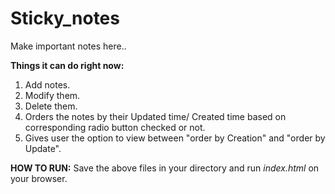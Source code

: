 # Sticky_notes
Make important notes here..

**Things it can do right now:**
1. Add notes. 
2. Modify them.
3. Delete them.
4. Orders the notes by their Updated time/ Created time based on corresponding radio button checked or not.
5. Gives user the option to view between "order by Creation" and "order by Update".

**HOW TO RUN:**
Save the above files in your directory and run *index.html* on your browser.
